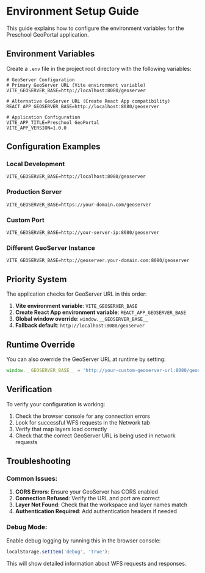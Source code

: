 # Environment Setup Guide

This guide explains how to configure the environment variables for the Preschool GeoPortal application.

## Environment Variables

Create a `.env` file in the project root directory with the following variables:

```env
# GeoServer Configuration
# Primary GeoServer URL (Vite environment variable)
VITE_GEOSERVER_BASE=http://localhost:8080/geoserver

# Alternative GeoServer URL (Create React App compatibility)
REACT_APP_GEOSERVER_BASE=http://localhost:8080/geoserver

# Application Configuration
VITE_APP_TITLE=Preschool GeoPortal
VITE_APP_VERSION=1.0.0
```

## Configuration Examples

### Local Development
```env
VITE_GEOSERVER_BASE=http://localhost:8080/geoserver
```

### Production Server
```env
VITE_GEOSERVER_BASE=https://your-domain.com/geoserver
```

### Custom Port
```env
VITE_GEOSERVER_BASE=http://your-server-ip:8080/geoserver
```

### Different GeoServer Instance
```env
VITE_GEOSERVER_BASE=http://geoserver.your-domain.com:8080/geoserver
```

## Priority System

The application checks for GeoServer URL in this order:

1. **Vite environment variable**: `VITE_GEOSERVER_BASE`
2. **Create React App environment variable**: `REACT_APP_GEOSERVER_BASE`
3. **Global window override**: `window.__GEOSERVER_BASE__`
4. **Fallback default**: `http://localhost:8080/geoserver`

## Runtime Override

You can also override the GeoServer URL at runtime by setting:

```javascript
window.__GEOSERVER_BASE__ = 'http://your-custom-geoserver-url:8080/geoserver';
```

## Verification

To verify your configuration is working:

1. Check the browser console for any connection errors
2. Look for successful WFS requests in the Network tab
3. Verify that map layers load correctly
4. Check that the correct GeoServer URL is being used in network requests

## Troubleshooting

### Common Issues:

1. **CORS Errors**: Ensure your GeoServer has CORS enabled
2. **Connection Refused**: Verify the URL and port are correct
3. **Layer Not Found**: Check that the workspace and layer names match
4. **Authentication Required**: Add authentication headers if needed

### Debug Mode:

Enable debug logging by running this in the browser console:
```javascript
localStorage.setItem('debug', 'true');
```

This will show detailed information about WFS requests and responses.
